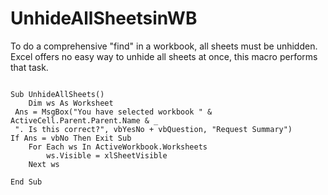 # UnhideAllSheetsinWB
To do a comprehensive "find" in a workbook, all sheets must be unhidden.  Excel offers no easy way to unhide all sheets at once, this macro performs that task.

```vba

Sub UnhideAllSheets()
    Dim ws As Worksheet
 Ans = MsgBox("You have selected workbook " & ActiveCell.Parent.Parent.Name & _
 ". Is this correct?", vbYesNo + vbQuestion, "Request Summary")
If Ans = vbNo Then Exit Sub
    For Each ws In ActiveWorkbook.Worksheets
        ws.Visible = xlSheetVisible
    Next ws
 
End Sub

```
